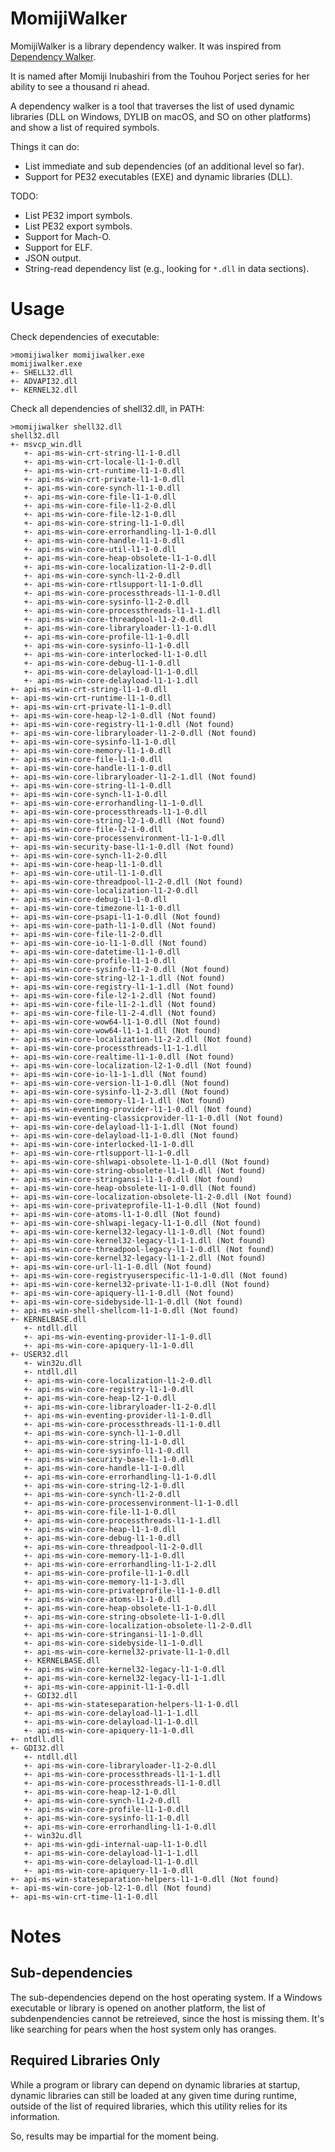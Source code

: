 # MomijiWalker

MomijiWalker is a library dependency walker. It was inspired from
[Dependency Walker](https://www.dependencywalker.com/).

It is named after Momiji Inubashiri from the Touhou Porject series for her
ability to see a thousand ri ahead.

A dependency walker is a tool that traverses the list of used dynamic libraries
(DLL on Windows, DYLIB on macOS, and SO on other platforms) and show a list of
required symbols.

Things it can do:
- List immediate and sub dependencies (of an additional level so far).
- Support for PE32 executables (EXE) and dynamic libraries (DLL).

TODO:
- List PE32 import symbols.
- List PE32 export symbols.
- Support for Mach-O.
- Support for ELF.
- JSON output.
- String-read dependency list (e.g., looking for `*.dll` in data sections).

# Usage

Check dependencies of executable:
```
>momijiwalker momijiwalker.exe
momijiwalker.exe
+- SHELL32.dll
+- ADVAPI32.dll
+- KERNEL32.dll
```

Check all dependencies of shell32.dll, in PATH:
```
>momijiwalker shell32.dll
shell32.dll
+- msvcp_win.dll
   +- api-ms-win-crt-string-l1-1-0.dll
   +- api-ms-win-crt-locale-l1-1-0.dll
   +- api-ms-win-crt-runtime-l1-1-0.dll
   +- api-ms-win-crt-private-l1-1-0.dll
   +- api-ms-win-core-synch-l1-1-0.dll
   +- api-ms-win-core-file-l1-1-0.dll
   +- api-ms-win-core-file-l1-2-0.dll
   +- api-ms-win-core-file-l2-1-0.dll
   +- api-ms-win-core-string-l1-1-0.dll
   +- api-ms-win-core-errorhandling-l1-1-0.dll
   +- api-ms-win-core-handle-l1-1-0.dll
   +- api-ms-win-core-util-l1-1-0.dll
   +- api-ms-win-core-heap-obsolete-l1-1-0.dll
   +- api-ms-win-core-localization-l1-2-0.dll
   +- api-ms-win-core-synch-l1-2-0.dll
   +- api-ms-win-core-rtlsupport-l1-1-0.dll
   +- api-ms-win-core-processthreads-l1-1-0.dll
   +- api-ms-win-core-sysinfo-l1-2-0.dll
   +- api-ms-win-core-processthreads-l1-1-1.dll
   +- api-ms-win-core-threadpool-l1-2-0.dll
   +- api-ms-win-core-libraryloader-l1-1-0.dll
   +- api-ms-win-core-profile-l1-1-0.dll
   +- api-ms-win-core-sysinfo-l1-1-0.dll
   +- api-ms-win-core-interlocked-l1-1-0.dll
   +- api-ms-win-core-debug-l1-1-0.dll
   +- api-ms-win-core-delayload-l1-1-0.dll
   +- api-ms-win-core-delayload-l1-1-1.dll
+- api-ms-win-crt-string-l1-1-0.dll
+- api-ms-win-crt-runtime-l1-1-0.dll
+- api-ms-win-crt-private-l1-1-0.dll
+- api-ms-win-core-heap-l2-1-0.dll (Not found)
+- api-ms-win-core-registry-l1-1-0.dll (Not found)
+- api-ms-win-core-libraryloader-l1-2-0.dll (Not found)
+- api-ms-win-core-sysinfo-l1-1-0.dll
+- api-ms-win-core-memory-l1-1-0.dll
+- api-ms-win-core-file-l1-1-0.dll
+- api-ms-win-core-handle-l1-1-0.dll
+- api-ms-win-core-libraryloader-l1-2-1.dll (Not found)
+- api-ms-win-core-string-l1-1-0.dll
+- api-ms-win-core-synch-l1-1-0.dll
+- api-ms-win-core-errorhandling-l1-1-0.dll
+- api-ms-win-core-processthreads-l1-1-0.dll
+- api-ms-win-core-string-l2-1-0.dll (Not found)
+- api-ms-win-core-file-l2-1-0.dll
+- api-ms-win-core-processenvironment-l1-1-0.dll
+- api-ms-win-security-base-l1-1-0.dll (Not found)
+- api-ms-win-core-synch-l1-2-0.dll
+- api-ms-win-core-heap-l1-1-0.dll
+- api-ms-win-core-util-l1-1-0.dll
+- api-ms-win-core-threadpool-l1-2-0.dll (Not found)
+- api-ms-win-core-localization-l1-2-0.dll
+- api-ms-win-core-debug-l1-1-0.dll
+- api-ms-win-core-timezone-l1-1-0.dll
+- api-ms-win-core-psapi-l1-1-0.dll (Not found)
+- api-ms-win-core-path-l1-1-0.dll (Not found)
+- api-ms-win-core-file-l1-2-0.dll
+- api-ms-win-core-io-l1-1-0.dll (Not found)
+- api-ms-win-core-datetime-l1-1-0.dll
+- api-ms-win-core-profile-l1-1-0.dll
+- api-ms-win-core-sysinfo-l1-2-0.dll (Not found)
+- api-ms-win-core-string-l2-1-1.dll (Not found)
+- api-ms-win-core-registry-l1-1-1.dll (Not found)
+- api-ms-win-core-file-l2-1-2.dll (Not found)
+- api-ms-win-core-file-l1-2-1.dll (Not found)
+- api-ms-win-core-file-l1-2-4.dll (Not found)
+- api-ms-win-core-wow64-l1-1-0.dll (Not found)
+- api-ms-win-core-wow64-l1-1-1.dll (Not found)
+- api-ms-win-core-localization-l1-2-2.dll (Not found)
+- api-ms-win-core-processthreads-l1-1-1.dll
+- api-ms-win-core-realtime-l1-1-0.dll (Not found)
+- api-ms-win-core-localization-l2-1-0.dll (Not found)
+- api-ms-win-core-io-l1-1-1.dll (Not found)
+- api-ms-win-core-version-l1-1-0.dll (Not found)
+- api-ms-win-core-sysinfo-l1-2-3.dll (Not found)
+- api-ms-win-core-memory-l1-1-1.dll (Not found)
+- api-ms-win-eventing-provider-l1-1-0.dll (Not found)
+- api-ms-win-eventing-classicprovider-l1-1-0.dll (Not found)
+- api-ms-win-core-delayload-l1-1-1.dll (Not found)
+- api-ms-win-core-delayload-l1-1-0.dll (Not found)
+- api-ms-win-core-interlocked-l1-1-0.dll
+- api-ms-win-core-rtlsupport-l1-1-0.dll
+- api-ms-win-core-shlwapi-obsolete-l1-1-0.dll (Not found)
+- api-ms-win-core-string-obsolete-l1-1-0.dll (Not found)
+- api-ms-win-core-stringansi-l1-1-0.dll (Not found)
+- api-ms-win-core-heap-obsolete-l1-1-0.dll (Not found)
+- api-ms-win-core-localization-obsolete-l1-2-0.dll (Not found)
+- api-ms-win-core-privateprofile-l1-1-0.dll (Not found)
+- api-ms-win-core-atoms-l1-1-0.dll (Not found)
+- api-ms-win-core-shlwapi-legacy-l1-1-0.dll (Not found)
+- api-ms-win-core-kernel32-legacy-l1-1-0.dll (Not found)
+- api-ms-win-core-kernel32-legacy-l1-1-1.dll (Not found)
+- api-ms-win-core-threadpool-legacy-l1-1-0.dll (Not found)
+- api-ms-win-core-kernel32-legacy-l1-1-2.dll (Not found)
+- api-ms-win-core-url-l1-1-0.dll (Not found)
+- api-ms-win-core-registryuserspecific-l1-1-0.dll (Not found)
+- api-ms-win-core-kernel32-private-l1-1-0.dll (Not found)
+- api-ms-win-core-apiquery-l1-1-0.dll (Not found)
+- api-ms-win-core-sidebyside-l1-1-0.dll (Not found)
+- api-ms-win-shell-shellcom-l1-1-0.dll (Not found)
+- KERNELBASE.dll
   +- ntdll.dll
   +- api-ms-win-eventing-provider-l1-1-0.dll
   +- api-ms-win-core-apiquery-l1-1-0.dll
+- USER32.dll
   +- win32u.dll
   +- ntdll.dll
   +- api-ms-win-core-localization-l1-2-0.dll
   +- api-ms-win-core-registry-l1-1-0.dll
   +- api-ms-win-core-heap-l2-1-0.dll
   +- api-ms-win-core-libraryloader-l1-2-0.dll
   +- api-ms-win-eventing-provider-l1-1-0.dll
   +- api-ms-win-core-processthreads-l1-1-0.dll
   +- api-ms-win-core-synch-l1-1-0.dll
   +- api-ms-win-core-string-l1-1-0.dll
   +- api-ms-win-core-sysinfo-l1-1-0.dll
   +- api-ms-win-security-base-l1-1-0.dll
   +- api-ms-win-core-handle-l1-1-0.dll
   +- api-ms-win-core-errorhandling-l1-1-0.dll
   +- api-ms-win-core-string-l2-1-0.dll
   +- api-ms-win-core-synch-l1-2-0.dll
   +- api-ms-win-core-processenvironment-l1-1-0.dll
   +- api-ms-win-core-file-l1-1-0.dll
   +- api-ms-win-core-processthreads-l1-1-1.dll
   +- api-ms-win-core-heap-l1-1-0.dll
   +- api-ms-win-core-debug-l1-1-0.dll
   +- api-ms-win-core-threadpool-l1-2-0.dll
   +- api-ms-win-core-memory-l1-1-0.dll
   +- api-ms-win-core-errorhandling-l1-1-2.dll
   +- api-ms-win-core-profile-l1-1-0.dll
   +- api-ms-win-core-memory-l1-1-3.dll
   +- api-ms-win-core-privateprofile-l1-1-0.dll
   +- api-ms-win-core-atoms-l1-1-0.dll
   +- api-ms-win-core-heap-obsolete-l1-1-0.dll
   +- api-ms-win-core-string-obsolete-l1-1-0.dll
   +- api-ms-win-core-localization-obsolete-l1-2-0.dll
   +- api-ms-win-core-stringansi-l1-1-0.dll
   +- api-ms-win-core-sidebyside-l1-1-0.dll
   +- api-ms-win-core-kernel32-private-l1-1-0.dll
   +- KERNELBASE.dll
   +- api-ms-win-core-kernel32-legacy-l1-1-0.dll
   +- api-ms-win-core-kernel32-legacy-l1-1-1.dll
   +- api-ms-win-core-appinit-l1-1-0.dll
   +- GDI32.dll
   +- api-ms-win-stateseparation-helpers-l1-1-0.dll
   +- api-ms-win-core-delayload-l1-1-1.dll
   +- api-ms-win-core-delayload-l1-1-0.dll
   +- api-ms-win-core-apiquery-l1-1-0.dll
+- ntdll.dll
+- GDI32.dll
   +- ntdll.dll
   +- api-ms-win-core-libraryloader-l1-2-0.dll
   +- api-ms-win-core-processthreads-l1-1-1.dll
   +- api-ms-win-core-processthreads-l1-1-0.dll
   +- api-ms-win-core-heap-l2-1-0.dll
   +- api-ms-win-core-synch-l1-2-0.dll
   +- api-ms-win-core-profile-l1-1-0.dll
   +- api-ms-win-core-sysinfo-l1-1-0.dll
   +- api-ms-win-core-errorhandling-l1-1-0.dll
   +- win32u.dll
   +- api-ms-win-gdi-internal-uap-l1-1-0.dll
   +- api-ms-win-core-delayload-l1-1-1.dll
   +- api-ms-win-core-delayload-l1-1-0.dll
   +- api-ms-win-core-apiquery-l1-1-0.dll
+- api-ms-win-stateseparation-helpers-l1-1-0.dll (Not found)
+- api-ms-win-core-job-l2-1-0.dll (Not found)
+- api-ms-win-crt-time-l1-1-0.dll
```

# Notes

## Sub-dependencies

The sub-dependencies depend on the host operating system. If a Windows executable
or library is opened on another platform, the list of subdenpendencies cannot
be retreieved, since the host is missing them. It's like searching for pears
when the host system only has oranges.

## Required Libraries Only

While a program or library can depend on dynamic libraries at startup,
dynamic libraries can still be loaded at any given time during runtime,
outside of the list of required libraries, which this utility relies
for its information.

So, results may be impartial for the moment being.